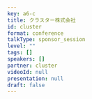 ```yaml
---
key: a6-c
title: クラスター株式会社
id: cluster
format: conference
talkType: sponsor_session
level: ""
tags: []
speakers: []
partner: cluster
videoId: null
presentation: null
draft: false
---
```

